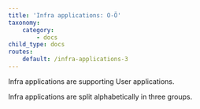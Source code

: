 ```yaml
---
title: 'Infra applications: O-Ö'
taxonomy:
    category:
        - docs
child_type: docs
routes:
    default: /infra-applications-3
---
```


Infra applications are supporting User applications.

Infra applications are split alphabetically in three groups.